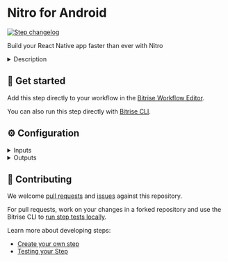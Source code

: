 # Nitro for Android

[![Step changelog](https://shields.io/github/v/release/nitro-build/bitrise-step-nitro-android?include_prereleases&label=changelog&color=blueviolet)](https://github.com/nitro-build/bitrise-step-nitro-android/releases)

Build your React Native app faster than ever with Nitro


<details>
<summary>Description</summary>

This step builds your React Native app for Android using [Nitro](https://nitro.build). Get your **API key** on our [website](https://nitro.build).

</details>

## 🧩 Get started

Add this step directly to your workflow in the [Bitrise Workflow Editor](https://devcenter.bitrise.io/steps-and-workflows/steps-and-workflows-index/).

You can also run this step directly with [Bitrise CLI](https://github.com/bitrise-io/bitrise).

## ⚙️ Configuration

<details>
<summary>Inputs</summary>

| Key | Description | Flags | Default |
| --- | --- | --- | --- |
| `root_directory` | The directory within your project, in which your code is located. Leave this field empty if your code is not located in a subdirectory |  | `./` |
| `flavor` | Set product flavor for Gradle build variant |  |  |
| `version_name` | The version name for the app |  |  |
| `version_code` | The version code for the app |  |  |
| `disable_version_name_from_package_json` | By default will get the 'version' field from package.json and set the version name |  | `no` |
| `disable_version_code_auto_generation` | By default will generate a timestamp based number and set the version code |  | `no` |
| `keystore_url` | Keystore url |  | `$BITRISEIO_ANDROID_KEYSTORE_URL` |
| `keystore_password` | Keystore password | sensitive | `$BITRISEIO_ANDROID_KEYSTORE_PASSWORD` |
| `keystore_key_alias` | Keystore alias |  | `$BITRISEIO_ANDROID_KEYSTORE_ALIAS` |
| `keystore_key_password` | Keystore key password | sensitive | `$BITRISEIO_ANDROID_KEYSTORE_PRIVATE_KEY_PASSWORD` |
| `cache_provider` | Choose the provider where cache artifacts will be persisted: - `fs`: File system - `s3`: Amazon - Simple Storage Service |  | `s3` |
| `disable_cache` | When setting this option to `yes` build cache optimizations won't be performed |  | `$NITRO_DISABLE_CACHE` |
| `cache_env_var_lookup_keys` | A list of `\|` separated values with env variable keys to lookup to determine whether the build should be cached or not |  |  |
| `cache_file_lookup_paths` | A list of `\|` separated value paths (relative to the root of the repo or absolute) to lookup in order to determine whether the build should be cached or not |  |  |
| `disable_metro_cache` | Setting this field to yes will disable the React Native Metro cache feature |  | `$NITRO_DISABLE_METRO_CACHE` |
| `aws_s3_access_key_id` | Access Key Id for S3 bucket build caching |  | `$NITRO_AWS_S3_ACCESS_KEY_ID` |
| `aws_s3_secret_access_key` | Secret Access Key for S3 bucket build caching |  | `$NITRO_AWS_S3_SECRET_ACCESS_KEY` |
| `aws_s3_region` | AWS Region where S3 bucket for build caching is located |  | `$NITRO_AWS_S3_REGION` |
| `aws_s3_bucket` | Bucket name for S3 bucket build caching |  | `$NITRO_AWS_S3_BUCKET` |
| `pre_install_command` | Run command prior to install project dependencies (e.g. `rm -rf ./some-folder`) |  |  |
| `pre_build_command` | Run command prior to start building the app (e.g. `yarn tsc && yarn test`) |  |  |
| `post_build_command` | Run command once build successfully finished (e.g. `yarn publish`) |  |  |
| `output_directory` | The path to the directory where to place all of Nitro's output files |  | `$BITRISE_DEPLOY_DIR` |
| `entry_file` | The entry file for bundle generation |  | `$ENTRY_FILE` |
| `verbose` | Enable verbose logs |  | `no` |
| `fail_safe` | Runing the app in this mode allows you to prevent the build to fail but you can check the status in further steps |  | `$NITRO_FAIL_SAFE` |
| `api_key` | The API key provided by Nitro. It should be defined by setting NITRO_API_KEY secret. | sensitive | `$NITRO_API_KEY` |
</details>

<details>
<summary>Outputs</summary>

| Environment Variable | Description |
| --- | --- |
| `NITRO_BUILD_STATUS` | The status of the latest build (success / failed) |
| `NITRO_OUTPUT_DIR` | The path to the directory where to place all of Nitro's output files |
| `NITRO_LOGS_PATH` | The full path to access the build log |
| `NITRO_DEPLOY_PATH` | The full path to access the build artifacts |
| `NITRO_SUMMARY_PATH` | The full path to access the build summary report |
</details>

## 🙋 Contributing

We welcome [pull requests](https://github.com/nitro-build/bitrise-step-nitro-android/pulls) and [issues](https://github.com/nitro-build/bitrise-step-nitro-android/issues) against this repository.

For pull requests, work on your changes in a forked repository and use the Bitrise CLI to [run step tests locally](https://devcenter.bitrise.io/bitrise-cli/run-your-first-build/).

Learn more about developing steps:

- [Create your own step](https://devcenter.bitrise.io/contributors/create-your-own-step/)
- [Testing your Step](https://devcenter.bitrise.io/contributors/testing-and-versioning-your-steps/)
